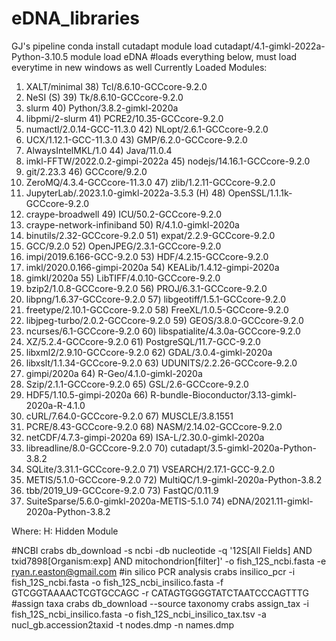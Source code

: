 # eDNA_libraries
GJ's pipeline
conda install cutadapt
module load cutadapt/4.1-gimkl-2022a-Python-3.10.5
module load eDNA #loads everything below, must load everytime in new windows as well
Currently Loaded Modules:
  1) XALT/minimal                                   38) Tcl/8.6.10-GCCcore-9.2.0
  2) NeSI                                      (S)  39) Tk/8.6.10-GCCcore-9.2.0
  3) slurm                                          40) Python/3.8.2-gimkl-2020a
  4) libpmi/2-slurm                                 41) PCRE2/10.35-GCCcore-9.2.0
  5) numactl/2.0.14-GCC-11.3.0                      42) NLopt/2.6.1-GCCcore-9.2.0
  6) UCX/1.12.1-GCC-11.3.0                          43) GMP/6.2.0-GCCcore-9.2.0
  7) AlwaysIntelMKL/1.0                             44) Java/11.0.4
  8) imkl-FFTW/2022.0.2-gimpi-2022a                 45) nodejs/14.16.1-GCCcore-9.2.0
  9) git/2.23.3                                     46) GCCcore/9.2.0
 10) ZeroMQ/4.3.4-GCCcore-11.3.0                    47) zlib/1.2.11-GCCcore-9.2.0
 11) JupyterLab/.2023.1.0-gimkl-2022a-3.5.3    (H)  48) OpenSSL/1.1.1k-GCCcore-9.2.0
 12) craype-broadwell                               49) ICU/50.2-GCCcore-9.2.0
 13) craype-network-infiniband                      50) R/4.1.0-gimkl-2020a
 14) binutils/2.32-GCCcore-9.2.0                    51) expat/2.2.9-GCCcore-9.2.0
 15) GCC/9.2.0                                      52) OpenJPEG/2.3.1-GCCcore-9.2.0
 16) impi/2019.6.166-GCC-9.2.0                      53) HDF/4.2.15-GCCcore-9.2.0
 17) imkl/2020.0.166-gimpi-2020a                    54) KEALib/1.4.12-gimpi-2020a
 18) gimkl/2020a                                    55) LibTIFF/4.0.10-GCCcore-9.2.0
 19) bzip2/1.0.8-GCCcore-9.2.0                      56) PROJ/6.3.1-GCCcore-9.2.0
 20) libpng/1.6.37-GCCcore-9.2.0                    57) libgeotiff/1.5.1-GCCcore-9.2.0
 21) freetype/2.10.1-GCCcore-9.2.0                  58) FreeXL/1.0.5-GCCcore-9.2.0
 22) libjpeg-turbo/2.0.2-GCCcore-9.2.0              59) GEOS/3.8.0-GCCcore-9.2.0
 23) ncurses/6.1-GCCcore-9.2.0                      60) libspatialite/4.3.0a-GCCcore-9.2.0
 24) XZ/5.2.4-GCCcore-9.2.0                         61) PostgreSQL/11.7-GCC-9.2.0
 25) libxml2/2.9.10-GCCcore-9.2.0                   62) GDAL/3.0.4-gimkl-2020a
 26) libxslt/1.1.34-GCCcore-9.2.0                   63) UDUNITS/2.2.26-GCCcore-9.2.0
 27) gimpi/2020a                                    64) R-Geo/4.1.0-gimkl-2020a
 28) Szip/2.1.1-GCCcore-9.2.0                       65) GSL/2.6-GCCcore-9.2.0
 29) HDF5/1.10.5-gimpi-2020a                        66) R-bundle-Bioconductor/3.13-gimkl-2020a-R-4.1.0
 30) cURL/7.64.0-GCCcore-9.2.0                      67) MUSCLE/3.8.1551
 31) PCRE/8.43-GCCcore-9.2.0                        68) NASM/2.14.02-GCCcore-9.2.0
 32) netCDF/4.7.3-gimpi-2020a                       69) ISA-L/2.30.0-gimkl-2020a
 33) libreadline/8.0-GCCcore-9.2.0                  70) cutadapt/3.5-gimkl-2020a-Python-3.8.2
 34) SQLite/3.31.1-GCCcore-9.2.0                    71) VSEARCH/2.17.1-GCC-9.2.0
 35) METIS/5.1.0-GCCcore-9.2.0                      72) MultiQC/1.9-gimkl-2020a-Python-3.8.2
 36) tbb/2019_U9-GCCcore-9.2.0                      73) FastQC/0.11.9
 37) SuiteSparse/5.6.0-gimkl-2020a-METIS-5.1.0      74) eDNA/2021.11-gimkl-2020a-Python-3.8.2

  Where:
   H:  Hidden Module

#NCBI
   crabs db_download -s ncbi -db nucleotide -q '12S[All Fields] AND txid7898[Organism:exp] AND mitochondrion[filter]' -o fish_12S_ncbi.fasta -e     
   ryan.r.easton@gmail.com
#in silico PCR analysis
   crabs insilico_pcr -i fish_12S_ncbi.fasta -o fish_12S_ncbi_insilico.fasta -f GTCGGTAAAACTCGTGCCAGC -r CATAGTGGGGTATCTAATCCCAGTTTG
#assign taxa
  crabs db_download --source taxonomy
  crabs assign_tax -i fish_12S_ncbi_insilico.fasta -o fish_12S_ncbi_insilico_tax.tsv -a nucl_gb.accession2taxid -t nodes.dmp -n names.dmp

